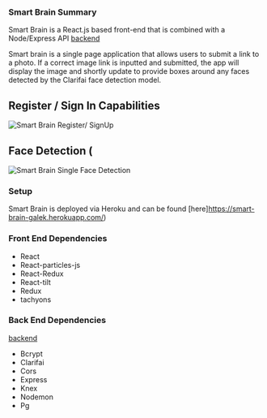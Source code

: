 ### Smart Brain Summary

Smart Brain is a React.js based front-end that is combined with a Node/Express API [backend](https://github.com/TheGalekxy/SmartBrain)

Smart brain is a single page application that allows users to submit a link to a photo. If a correct image link is inputted and submitted, the app will display the image and shortly update to provide boxes around any faces detected by the Clarifai face detection model.

## Register / Sign In Capabilities

![Smart Brain Register/ SignUp](src/Assets/registration.gif)

## Face Detection (

![Smart Brain Single Face Detection](src/Assets/facerecognition.gif)


### Setup

Smart Brain is deployed via Heroku and can be found [here]https://smart-brain-galek.herokuapp.com/)

### Front End Dependencies

- React
- React-particles-js
- React-Redux
- React-tilt
- Redux
- tachyons

### Back End Dependencies

[backend](https://github.com/TheGalekxy/SmartBrain)

- Bcrypt
- Clarifai
- Cors
- Express
- Knex
- Nodemon
- Pg
